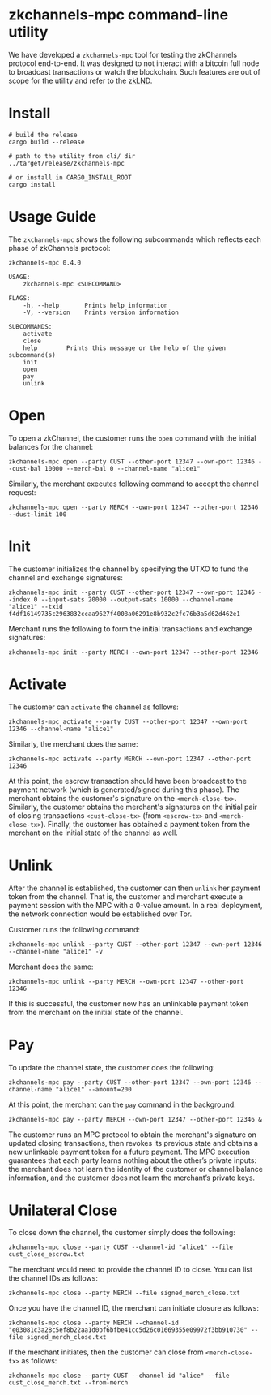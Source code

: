 # zkchannels-mpc command-line utility

We have developed a `zkchannels-mpc` tool for testing the zkChannels protocol end-to-end. It was designed to not interact with a bitcoin full node to broadcast transactions or watch the blockchain. Such features are out of scope for the utility and refer to the [zkLND](https://github.com/boltlabs-inc/lnd).

# Install

    # build the release
    cargo build --release

    # path to the utility from cli/ dir
    ../target/release/zkchannels-mpc

    # or install in CARGO_INSTALL_ROOT
    cargo install 

# Usage Guide

The `zkchannels-mpc` shows the following subcommands which reflects each phase of zkChannels protocol:

    zkchannels-mpc 0.4.0

    USAGE:
        zkchannels-mpc <SUBCOMMAND>

    FLAGS:
        -h, --help       Prints help information
        -V, --version    Prints version information

    SUBCOMMANDS:
        activate    
        close       
        help        Prints this message or the help of the given subcommand(s)
        init        
        open        
        pay         
        unlink    

# Open

To open a zkChannel, the customer runs the `open` command with the initial balances for the channel:

    zkchannels-mpc open --party CUST --other-port 12347 --own-port 12346 --cust-bal 10000 --merch-bal 0 --channel-name "alice1"

Similarly, the merchant executes following command to accept the channel request:

    zkchannels-mpc open --party MERCH --own-port 12347 --other-port 12346 --dust-limit 100

# Init

The customer initializes the channel by specifying the UTXO to fund the channel and exchange signatures:

    zkchannels-mpc init --party CUST --other-port 12347 --own-port 12346 --index 0 --input-sats 20000 --output-sats 10000 --channel-name "alice1" --txid f4df16149735c2963832ccaa9627f4008a06291e8b932c2fc76b3a5d62d462e1

Merchant runs the following to form the initial transactions and exchange signatures:

    zkchannels-mpc init --party MERCH --own-port 12347 --other-port 12346

# Activate

The customer can `activate` the channel as follows:

    zkchannels-mpc activate --party CUST --other-port 12347 --own-port 12346 --channel-name "alice1"

Similarly, the merchant does the same:

    zkchannels-mpc activate --party MERCH --own-port 12347 --other-port 12346

At this point, the escrow transaction should have been broadcast to the payment network (which is generated/signed during this phase). The merchant obtains the customer's signature on the `<merch-close-tx>`. Similarly, the customer obtains the merchant's signatures on the initial pair of closing transactions `<cust-close-tx>` (from `<escrow-tx>` and `<merch-close-tx>`). Finally, the customer has obtained a payment token from the merchant on the initial state of the channel as well.

# Unlink

After the channel is established, the customer can then `unlink` her payment token from the channel. That is, the customer and merchant 
execute a payment session with the MPC with a 0-value amount. In a real deployment, the network connection would be established over Tor.

Customer runs the following command:

    zkchannels-mpc unlink --party CUST --other-port 12347 --own-port 12346 --channel-name "alice1" -v

Merchant does the same:

    zkchannels-mpc unlink --party MERCH --own-port 12347 --other-port 12346

If this is successful, the customer now has an unlinkable payment token from the merchant on the initial state of the channel.

# Pay

To update the channel state, the customer does the following:

    zkchannels-mpc pay --party CUST --other-port 12347 --own-port 12346 --channel-name "alice1" --amount=200

At this point, the merchant can the `pay` command in the background:

    zkchannels-mpc pay --party MERCH --own-port 12347 --other-port 12346 &

The customer runs an MPC protocol to obtain the merchant's signature on updated closing transactions, then revokes its previous state and obtains a new unlinkable payment token for a future payment. The MPC execution guarantees that each party learns nothing about the other’s private inputs: the merchant does not learn the identity of the customer or channel balance information, and the customer does not learn the merchant’s private keys.

# Unilateral Close

To close down the channel, the customer simply does the following:

    zkchannels-mpc close --party CUST --channel-id "alice1" --file cust_close_escrow.txt

The merchant would need to provide the channel ID to close. You can list the channel IDs as follows:

    zkchannels-mpc close --party MERCH --file signed_merch_close.txt

Once you have the channel ID, the merchant can initiate closure as follows:

    zkchannels-mpc close --party MERCH --channel-id "e03081c3a28c5ef8b22aa1d0bf6bfbe41cc5d26c01669355e09972f3bb910730" --file signed_merch_close.txt

If the merchant initiates, then the customer can close from `<merch-close-tx>` as follows:

    zkchannels-mpc close --party CUST --channel-id "alice" --file cust_close_merch.txt --from-merch
